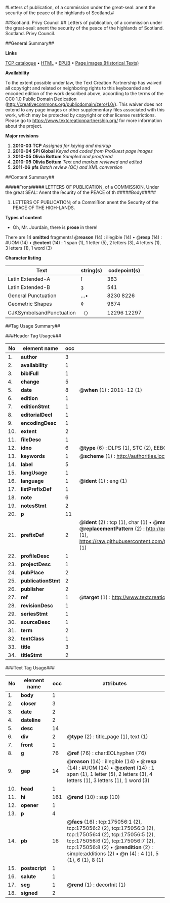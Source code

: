 #Letters of publication, of a commission under the great-seal: anent the security of the peace of the highlands of Scotland.#

##Scotland. Privy Council.##
Letters of publication, of a commission under the great-seal: anent the security of the peace of the highlands of Scotland.
Scotland. Privy Council.

##General Summary##

**Links**

[TCP catalogue](http://www.ota.ox.ac.uk/tcp/)  • 
[HTML](http://tei.it.ox.ac.uk/tcp/Texts-HTML/free/B05/B05386.html)  • 
[EPUB](http://tei.it.ox.ac.uk/tcp/Texts-EPUB/free/B05/B05386.epub) • 
[Page images (Historical Texts)](https://historicaltexts.jisc.ac.uk/eebo-51784651e)

**Availability**

To the extent possible under law, the Text Creation Partnership has waived all copyright and related or neighboring rights to this keyboarded and encoded edition of the work described above, according to the terms of the CC0 1.0 Public Domain Dedication (http://creativecommons.org/publicdomain/zero/1.0/). This waiver does not extend to any page images or other supplementary files associated with this work, which may be protected by copyright or other license restrictions. Please go to https://www.textcreationpartnership.org/ for more information about the project.

**Major revisions**

1. __2010-03__ __TCP__ *Assigned for keying and markup*
1. __2010-04__ __SPi Global__ *Keyed and coded from ProQuest page images*
1. __2010-05__ __Olivia Bottum__ *Sampled and proofread*
1. __2010-05__ __Olivia Bottum__ *Text and markup reviewed and edited*
1. __2011-06__ __pfs__ *Batch review (QC) and XML conversion*

##Content Summary##

#####Front#####
LETTERS OF PUBLICATION, of a COMMISSION, Under the great SEAL: Anent the ſecurity of the PEACE of th
#####Body#####

1. LETTERS OF PUBLICATION; of a Commiſſion anent the Security of the PEACE OF THE HIGH-LANDS.

**Types of content**

  * Oh, Mr. Jourdain, there is **prose** in there!

There are 14 **omitted** fragments! 
 @__reason__ (14) : illegible (14)  •  @__resp__ (14) : #UOM (14)  •  @__extent__ (14) : 1 span (1), 1 letter (5), 2 letters (3), 4 letters (1), 3 letters (1), 1 word (3)

**Character listing**


|Text|string(s)|codepoint(s)|
|---|---|---|
|Latin Extended-A|ſ|383|
|Latin Extended-B|ȝ|541|
|General Punctuation|…•|8230 8226|
|Geometric Shapes|◊|9674|
|CJKSymbolsandPunctuation|〈〉|12296 12297|

##Tag Usage Summary##

###Header Tag Usage###

|No|element name|occ|attributes|
|---|---|---|---|
|1.|__author__|3||
|2.|__availability__|1||
|3.|__biblFull__|1||
|4.|__change__|5||
|5.|__date__|8| @__when__ (1) : 2011-12 (1)|
|6.|__edition__|1||
|7.|__editionStmt__|1||
|8.|__editorialDecl__|1||
|9.|__encodingDesc__|1||
|10.|__extent__|2||
|11.|__fileDesc__|1||
|12.|__idno__|6| @__type__ (6) : DLPS (1), STC (2), EEBO-CITATION (1), OCLC (1), VID (1)|
|13.|__keywords__|1| @__scheme__ (1) : http://authorities.loc.gov/ (1)|
|14.|__label__|5||
|15.|__langUsage__|1||
|16.|__language__|1| @__ident__ (1) : eng (1)|
|17.|__listPrefixDef__|1||
|18.|__note__|6||
|19.|__notesStmt__|2||
|20.|__p__|11||
|21.|__prefixDef__|2| @__ident__ (2) : tcp (1), char (1)  •  @__matchPattern__ (2) : ([0-9\-]+):([0-9IVX]+) (1), (.+) (1)  •  @__replacementPattern__ (2) : http://eebo.chadwyck.com/downloadtiff?vid=$1&page=$2 (1), https://raw.githubusercontent.com/textcreationpartnership/Texts/master/tcpchars.xml#$1 (1)|
|22.|__profileDesc__|1||
|23.|__projectDesc__|1||
|24.|__pubPlace__|2||
|25.|__publicationStmt__|2||
|26.|__publisher__|2||
|27.|__ref__|1| @__target__ (1) : http://www.textcreationpartnership.org/docs/. (1)|
|28.|__revisionDesc__|1||
|29.|__seriesStmt__|1||
|30.|__sourceDesc__|1||
|31.|__term__|2||
|32.|__textClass__|1||
|33.|__title__|3||
|34.|__titleStmt__|2||


###Text Tag Usage###

|No|element name|occ|attributes|
|---|---|---|---|
|1.|__body__|1||
|2.|__closer__|3||
|3.|__date__|2||
|4.|__dateline__|2||
|5.|__desc__|14||
|6.|__div__|2| @__type__ (2) : title_page (1), text (1)|
|7.|__front__|1||
|8.|__g__|76| @__ref__ (76) : char:EOLhyphen (76)|
|9.|__gap__|14| @__reason__ (14) : illegible (14)  •  @__resp__ (14) : #UOM (14)  •  @__extent__ (14) : 1 span (1), 1 letter (5), 2 letters (3), 4 letters (1), 3 letters (1), 1 word (3)|
|10.|__head__|1||
|11.|__hi__|161| @__rend__ (10) : sup (10)|
|12.|__opener__|1||
|13.|__p__|4||
|14.|__pb__|16| @__facs__ (16) : tcp:175056:1 (2), tcp:175056:2 (2), tcp:175056:3 (2), tcp:175056:4 (2), tcp:175056:5 (2), tcp:175056:6 (2), tcp:175056:7 (2), tcp:175056:8 (2)  •  @__rendition__ (2) : simple:additions (2)  •  @__n__ (4) : 4 (1), 5 (1), 6 (1), 8 (1)|
|15.|__postscript__|1||
|16.|__salute__|1||
|17.|__seg__|1| @__rend__ (1) : decorInit (1)|
|18.|__signed__|2||
